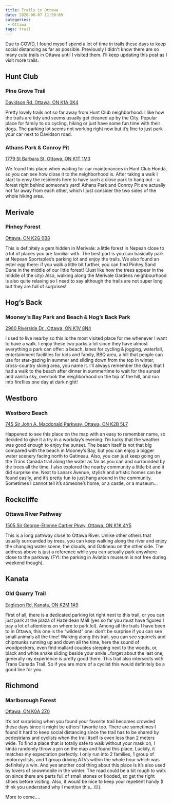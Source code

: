 ```yaml
---
title: Trails in Ottawa
date: 2020-06-07 11:50:00
categories:
 - Ottawa
tags: trail
---
```

Due to COVID, I found myself spend a lot of time in trails these days to keep social distancing as far as possible. Previously I didn't know there are so many cute trails in Ottawa until I visited them. I'll keep updating this post as I visit more trails.

## Hunt Club

### Pine Grove Trail

[Davidson Rd, Ottawa, ON K1A 0K4](https://www.google.ca/maps/place/Pine+Grove+Trail/@45.3543747,-75.5921169,3a,75y,90t/data=!3m8!1e2!3m6!1sAF1QipPdeJDIL_bSU9f44Q2WYBynwblq9fZTiBPTWIJf!2e10!3e12!6shttps:%2F%2Flh5.googleusercontent.com%2Fp%2FAF1QipPdeJDIL_bSU9f44Q2WYBynwblq9fZTiBPTWIJf%3Dw114-h86-k-no!7i4032!8i3024!4m13!1m7!3m6!1s0x4cce094089514f1d:0x705519bd4bfd5bd0!2sPine+Grove+Trail,+Ottawa,+ON+K1G+3N4!3b1!8m2!3d45.3544373!4d-75.6044984!3m4!1s0x0:0xff0beedd9938f08f!8m2!3d45.3543807!4d-75.5919993)

Pretty lovely trails not so far away from Hunt Club neighborhood. I like how the trails are tidy and seems usually get cleaned up by the City. Popular place for family to do cycling, hiking or just have some fun time with their dogs. The parking lot seems not working right now but it’s fine to just park your car next to Davidson road.

### Athans Park & Conroy Pit

[1779 St Barbara St, Ottawa, ON K1T 1M3](https://www.google.ca/maps/place/Athans+Park/@45.3555436,-75.6249878,3a,75y,90t/data=!3m8!1e2!3m6!1sAF1QipO3mRGuF6-W2DxSsxlaw-OsO1i-Np0RviS7tvQV!2e10!3e12!6shttps:%2F%2Flh5.googleusercontent.com%2Fp%2FAF1QipO3mRGuF6-W2DxSsxlaw-OsO1i-Np0RviS7tvQV%3Dw152-h86-k-no!7i5312!8i2988!4m5!3m4!1s0x4cce091f87e5ce95:0xf9661aa450cee1fa!8m2!3d45.3556604!4d-75.6248392)

We found this place when waiting for car maintenances in Hunt Club Honda, so you can see how close it to the neighborhood is. After taking a walk I start to envy the residents here to have such a close park to hang out – a forest right behind someone’s yard! Athans Park and Conroy Pit are actually not far away from each other, which I just consider the two sides of the whole hiking area.

## Merivale

### Pinhey Forest

[Ottawa, ON K2G 0B8](https://www.google.ca/maps/place/Pinhey+Forest/@45.3283828,-75.7390489,3a,75y,90t/data=!3m8!1e2!3m6!1sAF1QipM9rvb8CQdjUm-hMkzP3tQ8O6H0mfOjoXt4B0tv!2e10!3e12!6shttps:%2F%2Flh5.googleusercontent.com%2Fp%2FAF1QipM9rvb8CQdjUm-hMkzP3tQ8O6H0mfOjoXt4B0tv%3Dw114-h86-k-no!7i4032!8i3024!4m5!3m4!1s0x4cce07f35650cfd5:0x863aea356ffd2938!8m2!3d45.3283828!4d-75.7390488)

This is definitely a gem hidden in Merivale: a little forest in Nepean close to a lot of places you are familiar with. The best part is you can basically park at Nepean Sportsplex’s parking lot and enjoy the trails. We also found an ester egg there: if you walk a little bit further, you can find Pinhey Sand Dune in the middle of our little forest! (Just like how the trees appear in the middle of the city) Also, walking along the Merivale Gardens neighbourhood is also quite relaxing so I need to say although the trails are not super long but they are full of surprises! 

## Hog’s Back

### Mooney's Bay Park and Beach & Hog’s Back Park

[2960 Riverside Dr., Ottawa, ON K1V 8N4](https://www.google.ca/maps/place/Mooney's+Bay+Park+and+Beach/@45.3671918,-75.6915224,3a,75y,90t/data=!3m8!1e2!3m6!1sAF1QipNvBEfEAqXwr6-o1TyFvx34FDOokHLzN7n73V3U!2e10!3e12!6shttps:%2F%2Flh5.googleusercontent.com%2Fp%2FAF1QipNvBEfEAqXwr6-o1TyFvx34FDOokHLzN7n73V3U%3Dw114-h86-k-no!7i4032!8i3024!4m5!3m4!1s0x4cce0616c5d28427:0xb64144fdcd27a855!8m2!3d45.3671918!4d-75.6915224)

I used to live nearby so this is the most visited place for me whenever I want to have a walk. I enjoy these two parks a lot since they have almost everything a park can offer: a beach, lanes for cycling & jogging, waterfall, entertainment facilities for kids and family, BBQ area, a hill that people can use for star-gazing in summer and sliding down from the top in winter, cross-country skiing area, you name it. I’ll always remember the days that I had a walk to the beach after dinner in summertime to wait for the sunset and vanilla sky, overlook the neighborhood on the top of the hill, and run into fireflies one day at dark night!

## Westboro

### Westboro Beach 

[745 Sir John A. Macdonald Parkway, Ottawa, ON K2B 5L7](https://www.google.ca/maps/place/Kitchissippi+Lookout/@45.3963782,-75.7618824,164m/data=!3m1!1e3!4m13!1m7!3m6!1s0x4cce03ff633450f7:0xd853ddca6454ca62!2sWestboro+Beach!3b1!8m2!3d45.3953366!4d-75.7612863!3m4!1s0x0:0xe7473ca233c017f6!8m2!3d45.3963782!4d-75.7618824)

Happened to see this place on the map with an easy to remember name, so decided to give it a try in a workday’s evening. I’m lucky that the weather was good enough to enjoy the sunset. The beach itself is not that big compared with the beach in Mooney’s Bay, but you can enjoy a bigger water scenery facing north to Gatineau. Also, you can just keep going on the Trans Canada trail along the water as far as you can and surrounded by the trees all the time. I also explored the nearby community a little bit and it did surprise me. Next to Lanark Avenue, stylish and artistic homes can be found easily, and it’s pretty fun to just hang around in the community. Sometimes I cannot tell it’s someone’s home, or a castle, or a museum… 

## Rockcliffe

### Ottawa River Pathway

[1505 Sir George-Étienne Cartier Pkwy, Ottawa, ON K1K 4Y5](https://www.google.ca/maps/place/Rockcliffe+Yacht+Club/@45.4635965,-75.6427816,3a,75y,90t/data=!3m8!1e2!3m6!1sAF1QipMgh3SHCBwL6AuDSHTDqeVR9pnGVxxiB72FfNQv!2e10!3e12!6shttps:%2F%2Flh5.googleusercontent.com%2Fp%2FAF1QipMgh3SHCBwL6AuDSHTDqeVR9pnGVxxiB72FfNQv%3Dw114-h86-k-no!7i4160!8i3120!4m13!1m7!3m6!1s0x4cce04d5775115ed:0x7db65b9c9ceb784c!2s1170+Sir+George-%C3%89tienne+Cartier+Pkwy,+Ottawa,+ON!3b1!8m2!3d45.4565256!4d-75.6793374!3m4!1s0x4cce04d57751603d:0xe6fa1a5fde8939b5!8m2!3d45.4635959!4d-75.6427816)

This is a long pathway close to Ottawa River. Unlike other others that usually surrounded by trees, you can keep walking along the river and enjoy the changing water scene, the clouds, and Gatineau on the other side. The address above is just a reference while you can actually park anywhere close to the parkway (FYI: the parking in Aviation museum is not free during weekend though).


## Kanata 

### Old Quarry Trail

[Eagleson Rd, Kanata, ON K2M 1A9](https://www.google.ca/maps/place/Old+Quarry+Trail/@45.3017654,-75.8743715,3a,75y,90t/data=!3m8!1e2!3m6!1sAF1QipOVLRHMPLppQlT4VfgKfGFMnVqmDE_ZPYGc7mWG!2e10!3e12!6shttps:%2F%2Flh5.googleusercontent.com%2Fp%2FAF1QipOVLRHMPLppQlT4VfgKfGFMnVqmDE_ZPYGc7mWG%3Dw114-h86-k-no!7i4608!8i3456!4m5!3m4!1s0x4ccdffbacf5d08cd:0x4a5fdcca4c23e046!8m2!3d45.3017654!4d-75.8743715)

First of all, there is a dedicated parking lot right next to this trail, or you can just park at the plaza of Hazeldean Mall (yes so far you must have figured I pay a lot of attentions on where to park lol). Among all the trails I have been to in Ottawa, this one is the “wildest” one: don’t be surprise if you can see small animals all the time! Walking along this trail, you can see squirrels and chipmunks running up and down all the time, here the sound of woodpeckers, even find mallard couples sleeping next to the woods, or, black and white snake sliding beside your ankle…forget about the last one, generally my experience is pretty good there. This trail also intersects with Trans Canada Trail. So if you are more of a cyclist this would definitely be a good line for you.

## Richmond

### Marlborough Forest

[Ottawa, ON K0A 2Z0](https://www.google.ca/maps/place/Marlborough+Forest/@45.0975997,-75.8538698,3a,75y,90t/data=!3m8!1e2!3m6!1sAF1QipOZd_PlLvSPXc13IkQ4Yx4Xo0GvfMCVHD4dTTGz!2e10!3e12!6shttps:%2F%2Flh5.googleusercontent.com%2Fp%2FAF1QipOZd_PlLvSPXc13IkQ4Yx4Xo0GvfMCVHD4dTTGz%3Dw114-h86-k-no!7i4032!8i3024!4m12!1m6!3m5!1s0x4ccdf229f991f19b:0x83561ae5ce637aaa!2sMarlborough+Forest!8m2!3d45.0975997!4d-75.8538698!3m4!1s0x4ccdf229f991f19b:0x83561ae5ce637aaa!8m2!3d45.0975997!4d-75.8538698)

It’s not surprising when you found your favorite trail becomes crowded these days since it might be others’ favorite too. There are sometimes I found it hard to keep social distancing since the trail has to be shared by pedestrians and cyclists when the trail itself is even less than 2 meters wide. To find a place that is totally safe to walk without your mask on, I kinda randomly throw a pin on the map and found this place. Luckily, it matches my expectation perfectly. I only run into 2 families, 1 group of motorcyclists, and 1 group driving ATVs within the whole hour which was definitely a win. And yes another cool thing about this place is it’s also used by lovers of snowmobile in the winter. The road could be a bit rough to walk on since there are parts full of small stones or flooded, so get the right shoes before visiting. Also, it would be nice to keep your repellent handy (I think you understand why I mention this…:neutral_face:).


More to come....
